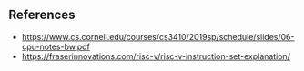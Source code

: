 ## References

* https://www.cs.cornell.edu/courses/cs3410/2019sp/schedule/slides/06-cpu-notes-bw.pdf
* https://fraserinnovations.com/risc-v/risc-v-instruction-set-explanation/
